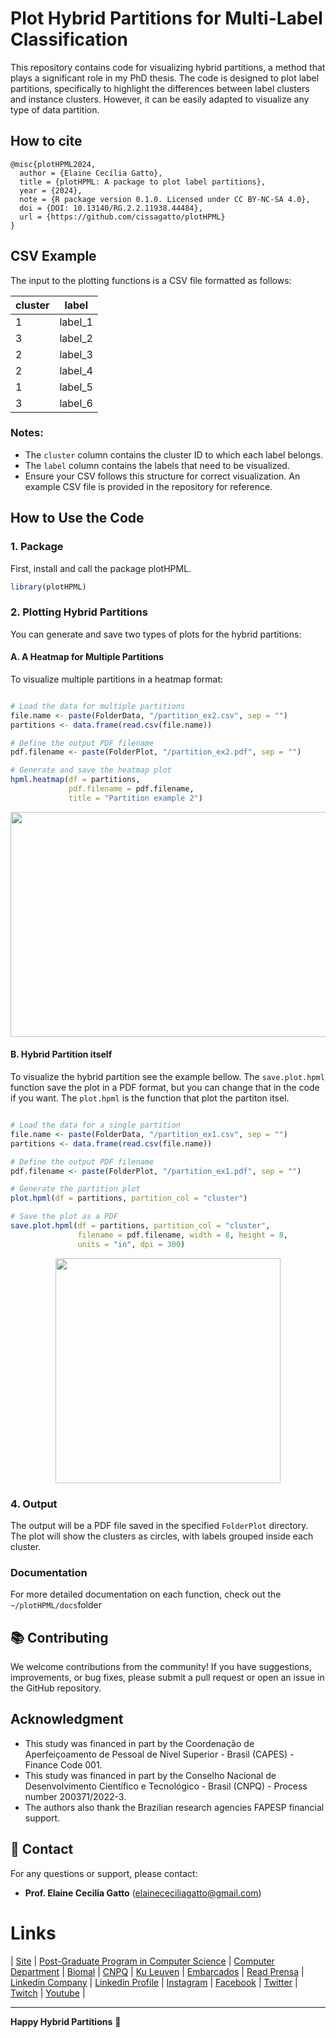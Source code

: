 # Plot Hybrid Partitions for Multi-Label Classification

This repository contains code for visualizing hybrid partitions, a method that plays a significant role in my PhD thesis. The code is designed to plot label partitions, specifically to highlight the differences between label clusters and instance clusters. However, it can be easily adapted to visualize any type of data partition.

## How to cite

```plaintext
@misc{plotHPML2024,
  author = {Elaine Cecília Gatto},
  title = {plotHPML: A package to plot label partitions},  
  year = {2024},
  note = {R package version 0.1.0. Licensed under CC BY-NC-SA 4.0},
  doi = {DOI: 10.13140/RG.2.2.11938.44484},
  url = {https://github.com/cissagatto/plotHPML}
}
```

## CSV Example

The input to the plotting functions is a CSV file formatted as follows:

| cluster | label   |
| ------- | ------- |
|    1    | label_1 |
|    3    | label_2 |
|    2    | label_3 |
|    2    | label_4 |
|    1    | label_5 |
|    3    | label_6 |

### Notes:
- The `cluster` column contains the cluster ID to which each label belongs.
- The `label` column contains the labels that need to be visualized.
- Ensure your CSV follows this structure for correct visualization. An example CSV file is provided in the repository for reference.

## How to Use the Code

### 1. Package

First, install and call the package plotHPML.

```r
library(plotHPML)
```

### 2. Plotting Hybrid Partitions

You can generate and save two types of plots for the hybrid partitions:

#### A. A Heatmap for Multiple Partitions

To visualize multiple partitions in a heatmap format:

```r

# Load the data for multiple partitions
file.name <- paste(FolderData, "/partition_ex2.csv", sep = "")
partitions <- data.frame(read.csv(file.name))

# Define the output PDF filename
pdf.filename <- paste(FolderPlot, "/partition_ex2.pdf", sep = "")

# Generate and save the heatmap plot
hpml.heatmap(df = partitions, 
             pdf.filename = pdf.filename, 
             title = "Partition example 2")
```


<p align="center"><img src="~/plotHPMLPlots/partition_ex2.png" width="640" height="360"/> </a>


#### B. Hybrid Partition itself

To visualize the hybrid partition see the example bellow. The `save.plot.hpml` function save the plot in a PDF format, but you can change that in the code if you want. The `plot.hpml` is the function that plot the partiton itsel.

```r

# Load the data for a single partition
file.name <- paste(FolderData, "/partition_ex1.csv", sep = "")
partitions <- data.frame(read.csv(file.name))

# Define the output PDF filename
pdf.filename <- paste(FolderPlot, "/partition_ex1.pdf", sep = "")

# Generate the partition plot
plot.hpml(df = partitions, partition_col = "cluster")

# Save the plot as a PDF
save.plot.hpml(df = partitions, partition_col = "cluster", 
               filename = pdf.filename, width = 8, height = 8, 
               units = "in", dpi = 300)
```

<p align="center"><img src="https://github.com/cissagatto/Plot_HPML/blob/main/Plot/partition_ex1.png" width="360" height="360"/> </a>


### 4. Output

The output will be a PDF file saved in the specified `FolderPlot` directory. The plot will show the clusters as circles, with labels grouped inside each cluster.


### Documentation

For more detailed documentation on each function, check out the `~/plotHPML/docs`folder



## 📚 **Contributing**

We welcome contributions from the community! If you have suggestions, improvements, or bug fixes, please submit a pull request or open an issue in the GitHub repository.


## Acknowledgment
- This study was financed in part by the Coordenação de Aperfeiçoamento de Pessoal de Nível Superior - Brasil (CAPES) - Finance Code 001.
- This study was financed in part by the Conselho Nacional de Desenvolvimento Científico e Tecnológico - Brasil (CNPQ) - Process number 200371/2022-3.
- The authors also thank the Brazilian research agencies FAPESP financial support.

## 📧 **Contact**

For any questions or support, please contact:
- **Prof. Elaine Cecilia Gatto** (elainececiliagatto@gmail.com)
  

# Links

| [Site](https://sites.google.com/view/professor-cissa-gatto) | [Post-Graduate Program in Computer Science](http://ppgcc.dc.ufscar.br/pt-br) | [Computer Department](https://site.dc.ufscar.br/) |  [Biomal](http://www.biomal.ufscar.br/) | [CNPQ](https://www.gov.br/cnpq/pt-br) | [Ku Leuven](https://kulak.kuleuven.be/) | [Embarcados](https://www.embarcados.com.br/author/cissa/) | [Read Prensa](https://prensa.li/@cissa.gatto/) | [Linkedin Company](https://www.linkedin.com/company/27241216) | [Linkedin Profile](https://www.linkedin.com/in/elainececiliagatto/) | [Instagram](https://www.instagram.com/cissagatto) | [Facebook](https://www.facebook.com/cissagatto) | [Twitter](https://twitter.com/cissagatto) | [Twitch](https://www.twitch.tv/cissagatto) | [Youtube](https://www.youtube.com/CissaGatto) |


---

**Happy Hybrid Partitions** 🎉

